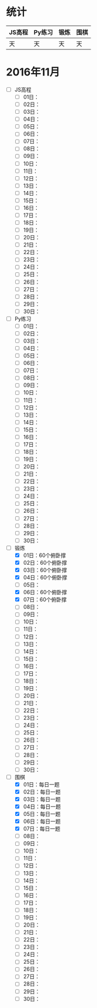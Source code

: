 # 统计

JS高程|Py练习|锻炼|围棋|
:-----|:-----|:---|:---|
天|天|天|天|

# 2016年11月
- [ ] JS高程
    - [ ] 01日：
    - [ ] 02日：
    - [ ] 03日：
    - [ ] 04日：
    - [ ] 05日：
    - [ ] 06日：
    - [ ] 07日：
    - [ ] 08日：
    - [ ] 09日：
    - [ ] 10日：
    - [ ] 11日：
    - [ ] 12日：
    - [ ] 13日：
    - [ ] 14日：
    - [ ] 15日：
    - [ ] 16日：
    - [ ] 17日：
    - [ ] 18日：
    - [ ] 19日：
    - [ ] 20日：
    - [ ] 21日：
    - [ ] 22日：
    - [ ] 23日：
    - [ ] 24日：
    - [ ] 25日：
    - [ ] 26日：
    - [ ] 27日：
    - [ ] 28日：
    - [ ] 29日：
    - [ ] 30日：
- [ ] Py练习
    - [ ] 01日：
    - [ ] 02日：
    - [ ] 03日：
    - [ ] 04日：
    - [ ] 05日：
    - [ ] 06日：
    - [ ] 07日：
    - [ ] 08日：
    - [ ] 09日：
    - [ ] 10日：
    - [ ] 11日：
    - [ ] 12日：
    - [ ] 13日：
    - [ ] 14日：
    - [ ] 15日：
    - [ ] 16日：
    - [ ] 17日：
    - [ ] 18日：
    - [ ] 19日：
    - [ ] 20日：
    - [ ] 21日：
    - [ ] 22日：
    - [ ] 23日：
    - [ ] 24日：
    - [ ] 25日：
    - [ ] 26日：
    - [ ] 27日：
    - [ ] 28日：
    - [ ] 29日：
    - [ ] 30日：
- [ ] 锻炼
    - [x] 01日：60个俯卧撑
    - [x] 02日：60个俯卧撑
    - [x] 03日：60个俯卧撑
    - [x] 04日：60个俯卧撑
    - [ ] 05日：
    - [x] 06日：60个俯卧撑
    - [x] 07日：60个俯卧撑
    - [ ] 08日：
    - [ ] 09日：
    - [ ] 10日：
    - [ ] 11日：
    - [ ] 12日：
    - [ ] 13日：
    - [ ] 14日：
    - [ ] 15日：
    - [ ] 16日：
    - [ ] 17日：
    - [ ] 18日：
    - [ ] 19日：
    - [ ] 20日：
    - [ ] 21日：
    - [ ] 22日：
    - [ ] 23日：
    - [ ] 24日：
    - [ ] 25日：
    - [ ] 26日：
    - [ ] 27日：
    - [ ] 28日：
    - [ ] 29日：
    - [ ] 30日：
- [ ] 围棋
    - [x] 01日：每日一题
    - [x] 02日：每日一题
    - [x] 03日：每日一题
    - [x] 04日：每日一题
    - [x] 05日：每日一题
    - [x] 06日：每日一题
    - [x] 07日：每日一题
    - [ ] 08日：
    - [ ] 09日：
    - [ ] 10日：
    - [ ] 11日：
    - [ ] 12日：
    - [ ] 13日：
    - [ ] 14日：
    - [ ] 15日：
    - [ ] 16日：
    - [ ] 17日：
    - [ ] 18日：
    - [ ] 19日：
    - [ ] 20日：
    - [ ] 21日：
    - [ ] 22日：
    - [ ] 23日：
    - [ ] 24日：
    - [ ] 25日：
    - [ ] 26日：
    - [ ] 27日：
    - [ ] 28日：
    - [ ] 29日：
    - [ ] 30日：

